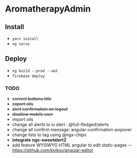 # AromatherapyAdmin

## Install 
- `yarn install`
- `ng serve`
## Deploy
- `ng build --prod --aot`
- `firebase deploy`

### TODO
- ~~correct buttons title~~
- ~~export oils~~
- ~~alert confirmation on logout~~
- ~~disallow mobile user~~
- import oils
- change all alerts to iu alert : @full-fledged/alerts
- change all confirm message: angular-confirmation-popover
- change lists to tag using @ngx-chips
- **integrate ngx-sweetalert2**
- add feature WYSIWYG HTML angular to edit static-pages
-- https://github.com/kolkov/angular-editor
